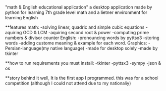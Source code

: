"math & English educational application"
a desktop application made by python for learning 7th grade level math and a lietner environment for learning English

**features
math:
-solving linear, quadric and simple cubic equations
-aquiring GCD & LCM 
-aquiring second root & power
-computing prime numbers & divisor counter
English:
-pronouncing words by pyttsx3
-storing words
-adding custome meaning & example for each word.
Graphics:
-Persian-language(my native language)
-made for desktop solely
-made by tkinter

**how to run
requirements you must install:
-tkinter
-pyttsx3
-sympy
-json & os

**story behind it
well, It is the first app I programmed. this was for a school competition (although I could not attend due to my nationaliy)
